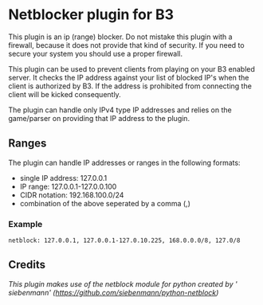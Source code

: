 # Netblocker plugin for B3

This plugin is an ip (range) blocker. Do not mistake this plugin with a firewall, because it does not provide that kind
of security. If you need to secure your system you should use a proper firewall.

This plugin can be used to prevent clients from playing on your B3 enabled server. It checks the IP address against
your list of blocked IP's when the client is authorized by B3. If the address is prohibited from connecting the client
will be kicked consequently.

The plugin can handle only IPv4 type IP addresses and relies on the game/parser on providing that IP address to the
plugin.

## Ranges

The plugin can handle IP addresses or ranges in the following formats:

- single IP address: 127.0.0.1
- IP range: 127.0.0.1-127.0.0.100
- CIDR notation: 192.168.100.0/24
- combination of the above seperated by a comma (,)

### Example

    netblock: 127.0.0.1, 127.0.0.1-127.0.10.225, 168.0.0.0/8, 127.0/8

## Credits

_This plugin makes use of the netblock module for python created by '
siebenmann' (https://github.com/siebenmann/python-netblock)_

  